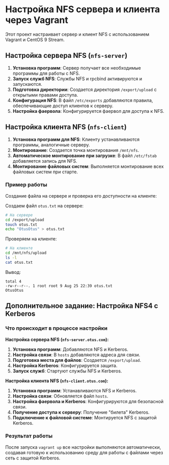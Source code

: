 # Настройка NFS сервера и клиента через Vagrant

Этот проект настраивает сервер и клиент NFS с использованием Vagrant и CentOS 9 Stream.

## Настройка сервера NFS (`nfs-server`)

1. **Установка программ**: Сервер получает все необходимые программы для работы с NFS.
2. **Запуск служб NFS**: Службы NFS и rpcbind активируются и запускаются.
3. **Подготовка директории**: Создается директория `/export/upload` с открытыми правами доступа.
4. **Конфигурация NFS**: В файл `/etc/exports` добавляются правила, обеспечивающие доступ клиентов к серверу.
5. **Настройка фаервола**: Конфигурируется фаервол для доступа к NFS.

## Настройка клиента NFS (`nfs-client`)

1. **Установка программ для NFS**: Клиенту устанавливаются программы, аналогичные серверу.
2. **Монтирование**: Создается точка монтирования `/mnt/nfs`.
3. **Автоматическое монтирование при загрузке**: В файл `/etc/fstab` добавляется запись для NFS.
4. **Монтирование файловых систем**: Выполняется монтирование всех файловых систем при старте.

### Пример работы

Создание файла на сервере и проверка его доступности на клиенте:

Создаем файл `otus.txt` на сервере:
```bash
# На сервере
cd /export/upload
touch otus.txt
echo "OtusOtus" > otus.txt
```

Проверяем на клиенте:
```bash
# На клиенте
cd /mnt/nfs/upload
ls -l
cat otus.txt
```

Вывод:
```
total 4
-rw-r--r--. 1 root root 9 Aug 25 22:39 otus.txt
OtusOtus
```

## Дополнительное задание: Настройка NFS4 с Kerberos

### Что происходит в процессе настройки

**Настройка сервера NFS (`nfs-server.otus.com`):**
1. **Установка программ**: Добавляются NFS и Kerberos.
2. **Настройка связи**: В `hosts` добавляются адреса для связи.
3. **Подготовка места для файлов**: Создается `/export/upload`.
4. **Настройка Kerberos**: Конфигурируется защита.
5. **Запуск служб**: Стартуют службы NFS и Kerberos.

**Настройка клиента NFS (`nfs-client.otus.com`):**
1. **Установка программ**: Устанавливаются NFS и Kerberos.
2. **Настройка связи**: Обновляется файл `hosts`.
3. **Настройка фаервола и Kerberos**: Конфигурируются для безопасной связи.
4. **Получение доступа к серверу**: Получение "билета" Kerberos.
5. **Подключение к файловой системе**: Монтируется NFS с защитой Kerberos.

### Результат работы

После запуска `vagrant up` все настройки выполняются автоматически, создавая готовую к использованию среду для работы с файлами через сеть с защитой Kerberos.
